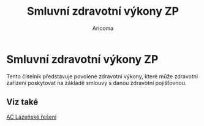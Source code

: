 ﻿---
    title: "Smluvní zdravotní výkony ZP"
    author: Aricoma
    ms.date: 04/30/2018
    ms.topic: article
    ms.prod: dynamics-nav-2017
    ms.contentlocale: cs-cz
    ms.lasthandoff: 04/30/2018
---

# Smluvní zdravotní výkony ZP

Tento číselník představuje povolené zdravotní výkony, které může zdravotní zařízení poskytovat na základě smlouvy s danou zdravotní pojišťovnou. 


## <a name="see-also"></a>Viz také
[AC Lázeňské řešení](ac-spa-solution.md)